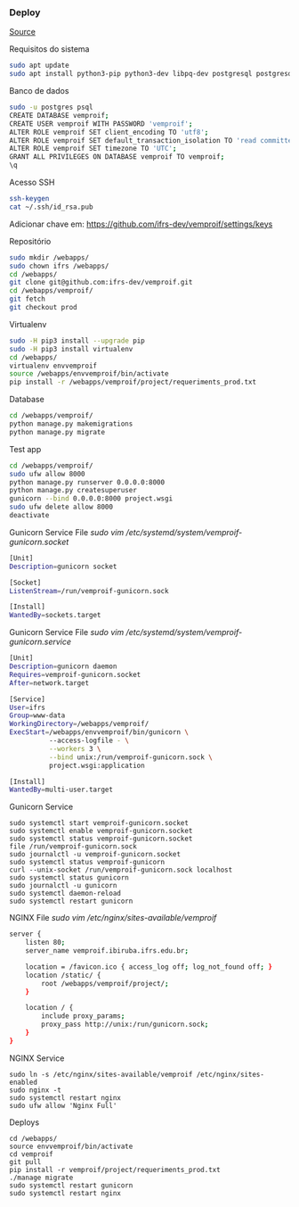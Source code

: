 ### Deploy
[Source](https://www.digitalocean.com/community/tutorials/how-to-set-up-django-with-postgres-nginx-and-gunicorn-on-ubuntu-18-04#checking-for-the-gunicorn-socket-file)



Requisitos do sistema
```bash
sudo apt update
sudo apt install python3-pip python3-dev libpq-dev postgresql postgresql-contrib nginx curl htop git vim
```


Banco de dados
```bash
sudo -u postgres psql
CREATE DATABASE vemproif;
CREATE USER vemproif WITH PASSWORD 'vemproif';
ALTER ROLE vemproif SET client_encoding TO 'utf8';
ALTER ROLE vemproif SET default_transaction_isolation TO 'read committed';
ALTER ROLE vemproif SET timezone TO 'UTC';
GRANT ALL PRIVILEGES ON DATABASE vemproif TO vemproif;
\q
```


Acesso SSH
```bash
ssh-keygen
cat ~/.ssh/id_rsa.pub
```
Adicionar chave em: https://github.com/ifrs-dev/vemproif/settings/keys


Repositório
```bash
sudo mkdir /webapps/
sudo chown ifrs /webapps/
cd /webapps/
git clone git@github.com:ifrs-dev/vemproif.git
cd /webapps/vemproif/
git fetch
git checkout prod
```


Virtualenv
```bash
sudo -H pip3 install --upgrade pip
sudo -H pip3 install virtualenv
cd /webapps/
virtualenv envvemproif
source /webapps/envvemproif/bin/activate
pip install -r /webapps/vemproif/project/requeriments_prod.txt
```


Database
```bash
cd /webapps/vemproif/
python manage.py makemigrations
python manage.py migrate
```


Test app
```bash
cd /webapps/vemproif/
sudo ufw allow 8000
python manage.py runserver 0.0.0.0:8000
python manage.py createsuperuser
gunicorn --bind 0.0.0.0:8000 project.wsgi
sudo ufw delete allow 8000
deactivate
```



Gunicorn Service File
_sudo vim /etc/systemd/system/vemproif-gunicorn.socket_
```bash
[Unit]
Description=gunicorn socket

[Socket]
ListenStream=/run/vemproif-gunicorn.sock

[Install]
WantedBy=sockets.target
```



Gunicorn Service File
_sudo vim /etc/systemd/system/vemproif-gunicorn.service_
```bash
[Unit]
Description=gunicorn daemon
Requires=vemproif-gunicorn.socket
After=network.target

[Service]
User=ifrs
Group=www-data
WorkingDirectory=/webapps/vemproif/
ExecStart=/webapps/envvemproif/bin/gunicorn \
          --access-logfile - \
          --workers 3 \
          --bind unix:/run/vemproif-gunicorn.sock \
          project.wsgi:application

[Install]
WantedBy=multi-user.target
```


Gunicorn Service
```
sudo systemctl start vemproif-gunicorn.socket
sudo systemctl enable vemproif-gunicorn.socket
sudo systemctl status vemproif-gunicorn.socket
file /run/vemproif-gunicorn.sock
sudo journalctl -u vemproif-gunicorn.socket
sudo systemctl status vemproif-gunicorn
curl --unix-socket /run/vemproif-gunicorn.sock localhost
sudo systemctl status gunicorn
sudo journalctl -u gunicorn
sudo systemctl daemon-reload
sudo systemctl restart gunicorn
```


NGINX File
_sudo vim /etc/nginx/sites-available/vemproif_
```bash
server {
    listen 80;
    server_name vemproif.ibiruba.ifrs.edu.br;

    location = /favicon.ico { access_log off; log_not_found off; }
    location /static/ {
        root /webapps/vemproif/project/;
    }

    location / {
        include proxy_params;
        proxy_pass http://unix:/run/gunicorn.sock;
    }
}
```


NGINX Service
```
sudo ln -s /etc/nginx/sites-available/vemproif /etc/nginx/sites-enabled
sudo nginx -t
sudo systemctl restart nginx
sudo ufw allow 'Nginx Full'
```


Deploys
```
cd /webapps/
source envvemproif/bin/activate
cd vemproif
git pull
pip install -r vemproif/project/requeriments_prod.txt
./manage migrate
sudo systemctl restart gunicorn
sudo systemctl restart nginx
```
